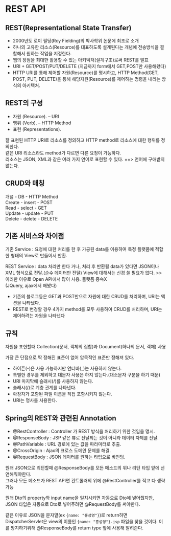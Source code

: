 # REST API

## REST(Representational State Transfer)

- 2000년도 로이 필딩(Roy Fielding)의 박사학위 논문에 최초로 소개
- 하나의 고유한 리소스(Resource)를 대표하도록 설계된다는 개념에 전송방식을 결합해서 원하는 작업을 지정한다.
- 웹의 장점을 최대한 활용할 수 있는 아키텍처(설계구조)로써 REST를 발표
- URI + GET/POST/PUT/DELETE (지금까지 form에서 GET,POST만 사용해왔다)
- HTTP URI를 통해 제어할 자원(Resource)를 명시하고, HTTP Method(GET, POST, PUT, DELETE)을 통해 해당자원(Resource)를 제어하는 명령을 내리는 방식의 아키텍처.

## REST의 구성

- 자원 (Resource). – URI
- 행위 (Verb). – HTTP Method
- 표현 (Representations).

잘 표현된 HTTP URI로 리소스를 정의하고 HTTP method로 리소스에 대한 행위를 정의한다.  
같은 URI 리소스라도 method가 다르면 다른 요청이 가능하다.  
리소스는 JSON, XML과 같은 여러 가지 언어로 표현할 수 있다. ==> 언어에 구애받지 않는다.

## CRUD와 매칭

개념 - DB - HTTP Method  
Create - insert - POST  
Read - select - GET  
Update - update - PUT  
Delete - delete - DELETE

## 기존 서비스와 차이점

기존 Service : 요청에 대한 처리를 한 후 가공된 data를 이용하여 특정 플랫폼에 적합한 형태의 View로 만들어서 반환.

REST Service : data 처리만 한다 거나, 처리 후 반환될 data가 있다면 JSON이나 XML 형식으로 전달.(순수 데이터만 전달) View에 대해서는 신경 쓸 필요가 없다. >> 이러한 이유로 Open API에서 많이 사용. 플랫폼 종속X  
(JQuery, ajax에서 해봤다)

- 기존의 블로그등은 GET과 POST만으로 자원에 대한 CRUD를 처리하며, URI는 액션을 나타냈다.
- REST로 변경할 경우 4가지 method를 모두 사용하여 CRUD를 처리하며, URI는 제어하려는 자원을 나타낸다

## 규칙

자원을 표현할때 Collection(문서, 객체의 집합)과 Document(하나의 문서, 객체) 사용

가장 큰 단점으로 딱 정해진 표준이 없어 암묵적인 표준만 정해져 있다.

- 하이픈(-)은 사용 가능하지만 언더바(\_)는 사용하지 않는다.
- 특별한 경우를 제외하고 대문자 사용은 하지 않는다.(대소문자 구분을 하기 때문)
- URI 마지막에 슬래시(/)를 사용하지 않는다.
- 슬래시(/)로 계층 관계를 나타낸다.
- 확장자가 포함된 파일 이름을 직접 포함시키지 않는다.
- URI는 명사를 사용한다.

## Spring의 REST와 관련된 Annotation

- @RestController : Controller 가 REST 방식을 처리하기 위한 것임을 명시.
- @ResponseBody : JSP 같은 뷰로 전달되는 것이 아니라 데이터 자체를 전달.
- @PathVariable : URL 경로에 있는 값을 파라미터로 추출.
- @CrossOrigin : Ajax의 크로스 도메인 문제를 해결.
- @RequestBody : JSON 데이터를 원하는 타입으로 바인딩.

원래 JSON으로 리턴할때 @ResponseBody를 모든 메소드의 위나 리턴 타입 앞에 선언해줘야한다.  
그러나 모든 메소드가 REST API면 컨트롤러의 위에 @RestController를 적고 다 생략가능

원래 Dto의 property와 input name을 일치시키면 자동으로 Dto에 넣어줬지만, JSON 타입은 자동으로 Dto로 넣어주려면 @RequestBody를 써야한다.

같은 이유로 JSON을 문자열(ex `{name: "홍성영"}`)로 return하면 DispatcherServlet은 view의 이름인 `{name: "홍성영"}.jsp` 파일을 찾을 것이다. 이를 방지하기위해 @ResponseBody를 return type 앞에 사용해 알려준다.

